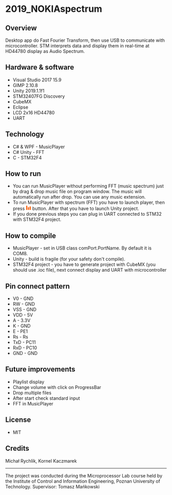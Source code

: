 # 2019_NOKIAspectrum
## Overview
Desktop app do Fast Fourier Transform, then use USB to communicate with microcontroller. STM interprets data and display them in real-time at HD44780 display as Audio Spectrum.
## Hardware & software
- Visual Studio 2017 15.9
- GIMP 2.10.8
- Unity 2019.1.1f1
- STM32407FG Discovery
- CubeMX
- Eclipse
- LCD 2x16 HD44780 
- UART
## Technology
- C# & WPF - MusicPlayer
- C# Unity - FFT
- C - STM32F4
## How to run
- You can run MusicPlayer without performing FFT (music spectrum) just by drag & drop music file on program window. The music will automatically run after drop. You can use any music extension.
- To run MusicPlayer with spectrum (FFT) you have to launch player, then press <img src="https://github.com/PUT-PTM/2019_NOKIAspectrum/blob/master/MusicPlayer/Assets/spectrumButton2.png" width="16px" height="16px"> button. After that you have to launch Unity project.
- If you done previous steps you can plug in UART connected to STM32 with STM32F4 project.
## How to compile
- MusicPlayer - set in USB class comPort.PortName. By default it is COM8.
- Unity - build is fragile (for your safety don't compile).
- STM32F4 project - you have to generate project with CubeMX (you should use .ioc file), next connect display and UART with microcontroller

## Pin connect pattern
- V0 - GND
- RW - GND
- VSS - GND
- VDD - 5V
- A - 3.3V
- K - GND
- E - PE1
- Rs - Rs
- TxD - PC11
- RxD - PC10
- GND - GND

## Future improvements
- Playlist display
- Change volume with click on ProgressBar
- Drop multiple files
- After start check standard input
- FFT in MusicPlayer
## License
- MIT

## Credits 
Michał Rychlik, Kornel Kaczmarek
<hr>
The project was conducted during the Microprocessor Lab course held by the Institute of Control and Information Engineering, Poznan University of Technology. Supervisor: Tomasz Mańkowski
